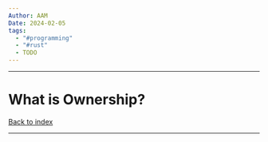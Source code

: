 ```yaml
---
Author: AAM
Date: 2024-02-05
tags:
  - "#programming"
  - "#rust"
  - TODO
---
```

---
# What is Ownership?
[Back to index](../RUST.md)

---
